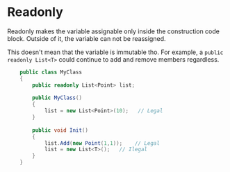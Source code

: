 # Readonly
Readonly makes the variable assignable only inside the construction code block. Outside of it, the variable can not be reassigned.

This doesn't mean that the variable is immutable tho. For example, a `public readonly List<T>` could continue to add and remove members regardless.

```cs
    public class MyClass
    {
        public readonly List<Point> list;
        
        public MyClass()
        {
            list = new List<Point>(10);   // Legal
        }
        
        public void Init()
        {
            list.Add(new Point(1,1));    // Legal
            list = new List<T>();   // Ilegal
        }
    }
```